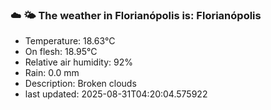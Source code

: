 ### ☁️ 🌤️  The weather in Florianópolis is: Florianópolis

- Temperature: 18.63°C
- On flesh: 18.95°C
- Relative air humidity: 92%
- Rain: 0.0 mm
- Description: Broken clouds
- last updated: 2025-08-31T04:20:04.575922
